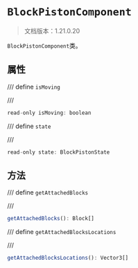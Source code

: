 # `BlockPistonComponent`

> 文档版本：1.21.0.20

`BlockPistonComponent`类。

## 属性

/// define
`isMoving`


///

```js
read-only isMoving: boolean
```


/// define
`state`


///

```js
read-only state: BlockPistonState
```


## 方法

/// define
`getAttachedBlocks`


///

```js
getAttachedBlocks(): Block[]
```


/// define
`getAttachedBlocksLocations`


///

```js
getAttachedBlocksLocations(): Vector3[]
```

